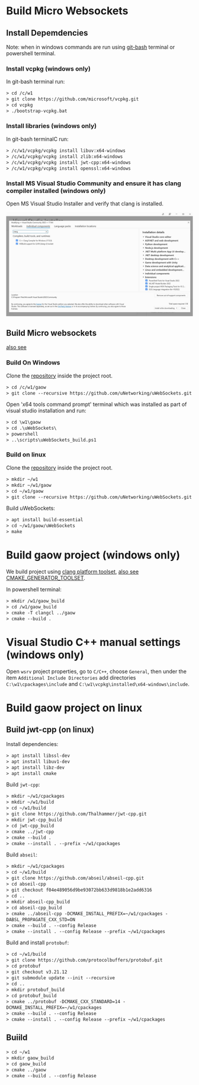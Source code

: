 # Build Micro Websockets 

## Install Depemdencies

Note: when in windows commands are run using [git-bash](https://git-scm.com/downloads) terminal or powershell terminal.

### Install vcpkg (windows only)

In git-bash terminal run:

```
> cd /c/w1
> git clone https://github.com/microsoft/vcpkg.git
> cd vcpkg
> ./bootstrap-vcpkg.bat
```

### Install libraries (windows only)

In git-bash terminalC run:

```
> /c/w1/vcpkg/vcpkg install libuv:x64-windows
> /c/w1/vcpkg/vcpkg install zlib:x64-windows
> /c/w1/vcpkg/vcpkg install jwt-cpp:x64-windows
> /c/w1/vcpkg/vcpkg install openssl:x64-windows
```

### Install MS Visual Studio Community and ensure it has clang compiler installed (windows only)

Open MS Visual Studio Installer  and verify that clang is installed.

![ msva installerc settings ](doc/img/msvc_installer_settings_clang.jpg)


## Build Micro websockets

[also see](https://github.com/uNetworking/uWebSockets/actions/runs/8217383674/workflow)

### Build On Windows

Clone the [repository](https://github.com/uNetworking/uWebSockets.git) inside the project root.


```
> cd /c/w1/gaow
> git clone --recursive https://github.com/uNetworking/uWebSockets.git
```

Open  'x64 tools command prompt' terminal which was installed as part of visual studio installation and run:

```
> cd \w1\gaow
> cd .\uWebSockets\
> powershell
> ..\scripts\uWebSockets_build.ps1

```

### Build on linux

Clone the [repository](https://github.com/uNetworking/uWebSockets.git) inside the project root.


```
> mkdir ~/w1
> mkdir ~/w1/gaow
> cd ~/w1/gaow
> git clone --recursive https://github.com/uNetworking/uWebSockets.git
```

Build uWebSockets:

```
> apt install build-essential
> cd ~/w1/gaow/uWebSockets
> make
```

# Build gaow project (windows only)

We build project using [clang platform toolset](https://learn.microsoft.com/en-us/gaming/gdk/_content/gc/tools-pc/visualstudio/gr-vs-clang),
[also see CMAKE_GENERATOR_TOOLSET](https://cmake.org/cmake/help/latest/generator/Visual%20Studio%2017%202022.html).

In powershell terminal:

```
> mkdir /w1/gaow_build
> cd /w1/gaow_build
> cmake -T clangcl ../gaow
> cmake --build .
```


# Visual Studio C++ manual settings (windows only)

Open `wsrv` project properties, go to `C/C++`, choose `General`, 
then under the item `Additional Include Directories` add directories `C:\w1\cpackages\include` and `C:\w1\vcpkg\installed\x64-windows\include`.

# Build gaow project on linux

## Build jwt-cpp (on linux)

Install dependencies:

```
> apt install libssl-dev
> apt install libuv1-dev
> apt install libz-dev
> apt install cmake
```

Build `jwt-cpp`:

```
> mkdir ~/w1/cpackages
> mkdir ~/w1/build
> cd ~/w1/build
> git clone https://github.com/Thalhammer/jwt-cpp.git
> mkdir jwt-cpp_build
> cd jwt-cpp_build
> cmake ../jwt-cpp
> cmake --build .
> cmake --install . --prefix ~/w1/cpackages
```

Build `abseil`:


```
> mkdir ~/w1/cpackages
> cd ~/w1/build
> git clone https://github.com/abseil/abseil-cpp.git
> cd abseil-cpp
> git checkout f04e489056d9be93072bb633d9818b1e2add6316
> cd ..
> mkdir abseil-cpp_build
> cd abseil-cpp_build
> cmake ../abseil-cpp -DCMAKE_INSTALL_PREFIX=~/w1/cpackages -DABSL_PROPAGATE_CXX_STD=ON
> cmake --build . --config Release
> cmake --install . --config Release --prefix ~/w1/cpackages

```

Build and install `protobuf`:

```
> cd ~/w1/build
> git clone https://github.com/protocolbuffers/protobuf.git
> cd protobuf
> git checkout v3.21.12
> git submodule update --init --recursive
> cd ..
> mkdir protobuf_build
> cd protobuf_build
> cmake ../protobuf -DCMAKE_CXX_STANDARD=14 -DCMAKE_INSTALL_PREFIX=~/w1/cpackages 
> cmake --build . --config Release
> cmake --install . --config Release --prefix ~/w1/cpackages
```


## Buiild

```
> cd ~/w1
> mkdir gaow_build
> cd gaow_build
> cmake ../gaow
> cmake --build . --config Release
```
